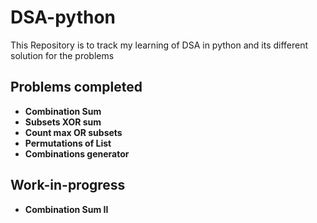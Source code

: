 # DSA-python
This Repository is to track my learning of DSA in python and its different solution for the problems 

## Problems completed
- **Combination Sum** 
- **Subsets XOR sum**
- **Count max OR subsets** 
- **Permutations of List**
- **Combinations generator** 

## Work-in-progress
- **Combination Sum II**
